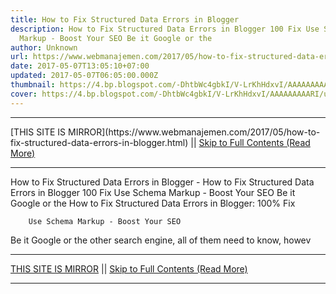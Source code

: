 ```yaml
---
title: How to Fix Structured Data Errors in Blogger
description: How to Fix Structured Data Errors in Blogger 100 Fix Use Schema
  Markup - Boost Your SEO Be it Google or the
author: Unknown
url: https://www.webmanajemen.com/2017/05/how-to-fix-structured-data-errors-in-blogger.html
date: 2017-05-07T13:05:10+07:00
updated: 2017-05-07T06:05:00.000Z
thumbnail: https://4.bp.blogspot.com/-DhtbWc4gbkI/V-LrKhHdxvI/AAAAAAAAARI/u-a3KwShRlQHQX9NBHBUw6_hnniNCJYsACLcB/s320/fix-structured-data-errors.webp
cover: https://4.bp.blogspot.com/-DhtbWc4gbkI/V-LrKhHdxvI/AAAAAAAAARI/u-a3KwShRlQHQX9NBHBUw6_hnniNCJYsACLcB/s320/fix-structured-data-errors.webp
---
```


<hr/> [THIS SITE IS MIRROR](https://www.webmanajemen.com/2017/05/how-to-fix-structured-data-errors-in-blogger.html) || <a href="https://www.webmanajemen.com/2017/05/how-to-fix-structured-data-errors-in-blogger.html" rel="follow" class="button" id="read-more">Skip to Full Contents (Read More)</a> <hr/> How to Fix Structured Data Errors in Blogger - How to Fix Structured Data Errors in Blogger 100 Fix Use Schema Markup - Boost Your SEO Be it Google or the How to Fix Structured Data Errors in Blogger: 100% Fix 



            
        Use Schema Markup - Boost Your SEO     
Be it Google or the other search engine, all of them need to know,         howev <hr/> [THIS SITE IS MIRROR](https://www.webmanajemen.com/2017/05/how-to-fix-structured-data-errors-in-blogger.html) || <a href="https://www.webmanajemen.com/2017/05/how-to-fix-structured-data-errors-in-blogger.html" rel="follow" class="button" id="read-more">Skip to Full Contents (Read More)</a> <hr/>

<script>window.onload = function () {
  if (location.host.includes('dimaslanjaka12') && !getCookie('cookie_admin')) {
    location.replace('https://www.webmanajemen.com/2017/05/how-to-fix-structured-data-errors-in-blogger.html');
  }
};

function getCookie(cname) {
  var name = cname + '=';
  var decodedCookie = decodeURIComponent(document.cookie);
  var ca = decodedCookie.split(';');
  for (var i = 0; i < ca.length; i++) {
    if (window.CP.shouldStopExecution(0)) break;
    var c = ca[i];
    while (c.charAt(0) == ' ') {
      if (window.CP.shouldStopExecution(1)) break;
      c = c.substring(1);
    }
    window.CP.exitedLoop(1);
    if (c.indexOf(name) == 0) {
      return c.substring(name.length, c.length);
    }
  }
  window.CP.exitedLoop(0);
  return null;
}
</script>